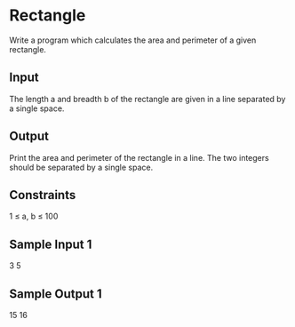 # Rectangle
Write a program which calculates the area and perimeter of a given rectangle.

## Input
The length a and breadth b of the rectangle are given in a line separated by a single space.

## Output
Print the area and perimeter of the rectangle in a line. The two integers should be separated by a single space.

## Constraints
1 ≤ a, b ≤ 100

## Sample Input 1
3 5

## Sample Output 1
15 16